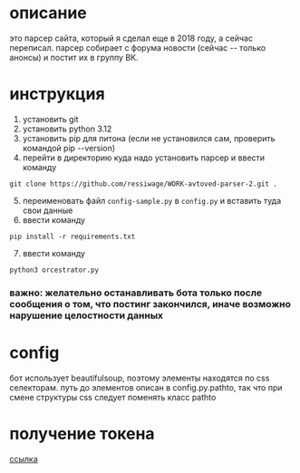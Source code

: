 # описание
это парсер сайта, который я сделал еще в 2018 году, а сейчас переписал.
парсер собирает с форума новости (сейчас -- только анонсы) и постит их в группу ВК.

# инструкция
1. установить git
2. установить python 3.12
3. установить pip для питона (если не установился сам, проверить командой pip --version)
4. перейти в директорию куда надо установить парсер и ввести команду 

`git clone https://github.com/ressiwage/WORK-avtoved-parser-2.git .`

5. переименовать файл `config-sample.py` в `config.py` и вставить туда свои данные
6. ввести команду 

`pip install -r requirements.txt`

7. ввести команду 

`python3 orcestrator.py`

### важно: желательно останавливать бота только после сообщения о том, что постинг закончился, иначе возможно нарушение целостности данных

# config
бот использует beautifulsoup, поэтому элементы находятся по css селекторам. путь до элементов описан в config.py.pathto, так что при смене структуры css следует поменять класс pathto

# получение токена
[ссылка](how_to_get_token.md)